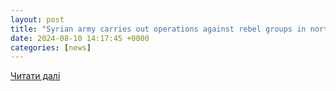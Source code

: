 ```yaml
---
layout: post
title: "Syrian army carries out operations against rebel groups in north-Xinhua"
date: 2024-08-10 14:17:45 +0000
categories: [news]
---
```


[Читати далі](https://english.news.cn/20240810/368ddbf7f7ac4b8f9dac7fcbdb7292e6/c.html)
